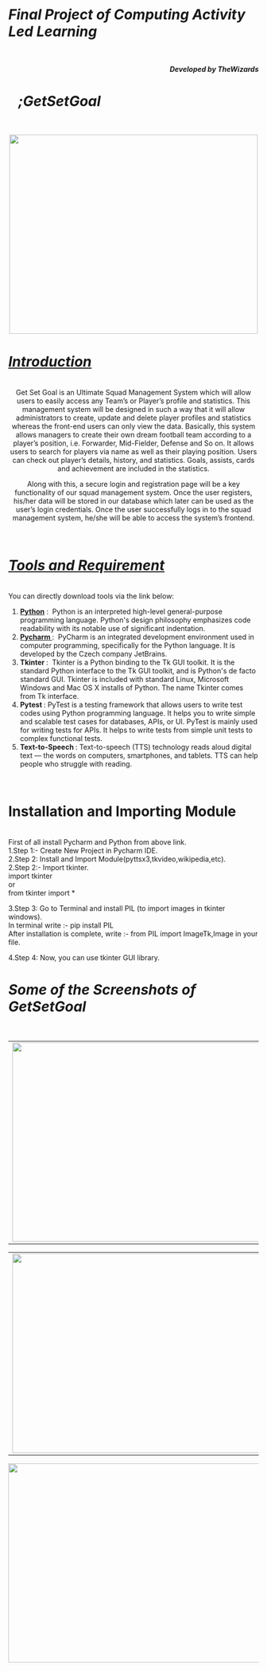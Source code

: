 <h1><b><i>Final Project of Computing Activity Led Learning</i></b></h1>
<br>
<p align ="right"><b><i>Developed by TheWizards</b></i></p>
<h1><b><i>&nbsp;&nbsp;&nbsp;;GetSetGoal</b></i></h1>
<br>
<p align = "center">
<img src="https://user-images.githubusercontent.com/51354885/136058342-e08ba2c7-658f-43ac-9a55-0001910419ad.png" height = "400" width = "500"/></p>






<h1><i><u>Introduction</i></u></h1><br>
<div align = "center">Get Set Goal is an Ultimate Squad Management System which will allow users to easily access any Team’s or Player’s profile and statistics. This management system will be designed in such a way that it will allow administrators to create, update and delete player profiles and statistics whereas the front-end users can only view the data. Basically, this system allows managers to create their own dream football team according to a player’s position, i.e. Forwarder, Mid-Fielder, Defense and So on. It allows users to search for players via name as well as their playing position. Users can check out player’s details, history, and statistics. Goals, assists, cards and achievement are included in the statistics. 
 
Along with this, a secure login and registration page will be a key functionality of our squad management system. Once the user registers, his/her data will be stored in our database which later can be used as the user’s login credentials. Once the user successfully logs in to the squad management system, he/she will be able to access the system’s frontend.
</div>
<br>
<h1><i><u>Tools and Requirement</u></i></h1><br>
<div>
You can directly download tools via the link below:<br>
<ol>
 <li><a href = "https://www.python.org/downloads/"><b> Python</b></a> :&nbsp; Python is an interpreted high-level general-purpose programming language. Python's design philosophy emphasizes code readability with its notable use of significant indentation.</li>
 <li><a href = "https://www.jetbrains.com/pycharm/download/#section=windows"><b> Pycharm </b></a> :&nbsp;  PyCharm is an integrated development environment used in computer programming, specifically for the Python language. It is developed by the Czech company JetBrains.</li>
 <li><b>Tkinter </b>:&nbsp; Tkinter is a Python binding to the Tk GUI toolkit. It is the standard Python interface to the Tk GUI toolkit, and is Python's de facto standard GUI. Tkinter is included with standard Linux, Microsoft Windows and Mac OS X installs of Python. The name Tkinter comes from Tk interface. </li>
<li><b>Pytest </b>:&nbsp;PyTest is a testing framework that allows users to write test codes using Python programming language. It helps you to write simple and scalable test cases for databases, APIs, or UI. PyTest is mainly used for writing tests for APIs. It helps to write tests from simple unit tests to complex functional tests.</li>
 <li><b>Text-to-Speech </b>:&nbsp;Text-to-speech (TTS) technology reads aloud digital text — the words on computers, smartphones, and tablets. TTS can help people who struggle with reading.</li>
  
 </ol>
 </div><br>
<h1>Installation and Importing Module</h1><br>
<div>First of all install Pycharm and Python from above link.<br>
1.Step 1:- Create New Project in Pycharm IDE.<br>
2.Step 2: Install and Import Module(pyttsx3,tkvideo,wikipedia,etc).<br>
2.Step 2:- Import tkinter.<br>
import tkinter<br>
or<br>
 from tkinter import *</p>
3.Step 3: Go to Terminal and install PIL (to import images in tkinter windows).<br>
In terminal write :- pip install PIL<br>
After installation is complete, write :- from PIL import ImageTk,Image in your file.</p>
4.Step 4: Now, you can use tkinter GUI library.<br>
 
<h1><i>Some of the Screenshots of GetSetGoal</i></h1><br>
<table>
  <tr>
    <td><img src="https://user-images.githubusercontent.com/51354885/136062246-6c544671-77d6-489c-8c93-ebc1ebf9c1bd.png" width="500" height="400"></td>
    <td><img src="https://user-images.githubusercontent.com/51354885/136062260-954e91c4-ea69-49aa-838c-83dc5477dcb6.png" width="500" height="400"></td>
  </tr></table>
 
<table>
  <tr>
    <td><img src="https://user-images.githubusercontent.com/51354885/136062239-9c57a769-e3b1-4747-bf1a-f7e7d36ed24a.png" width="500" height="400"></td>
    <td><img src="https://user-images.githubusercontent.com/51354885/136062249-6d76539a-0dc1-430c-84d8-223316fd713d.png" width="500" height="400"></td>
  </tr></table>
 <p align="center"><img src ="https://user-images.githubusercontent.com/51354885/136062253-5112804b-045c-4759-bfd6-d461e1f7cb70.png" height="400" width = "600"></p>
</div>


